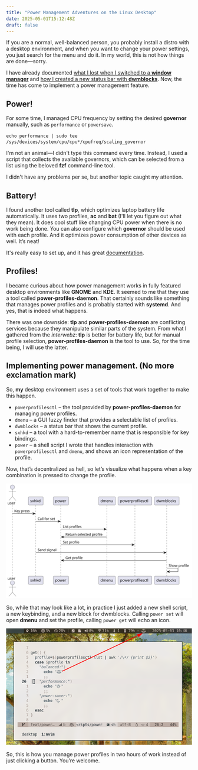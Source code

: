 ```yaml
---
title: "Power Management Adventures on the Linux Desktop"
date: 2025-05-01T15:12:48Z
draft: false
---
```


If you are a normal, well-balanced person, you probably install a distro with a desktop environment, and when you want to change your power settings, you just search for the menu and do it. In my world, this is not how things are done—sorry.

I have already documented [what I lost when I switched to a **window manager**](/posts/the-many-lessons-of-building-dwm/) and [how I created a new status bar with **dwmblocks**](/posts/replace-slstatus-with-dwmblocks-while-contemplating-performance/). Now, the time has come to implement a power management feature.

<!--more-->

## Power!

For some time, I managed CPU frequency by setting the desired **governor** manually, such as `performance` or `powersave`.

```shell
echo performance | sudo tee /sys/devices/system/cpu/cpu*/cpufreq/scaling_governor
```

I'm not an animal—I didn't type this command every time. Instead, I used a script that collects the available governors, which can be selected from a list using the beloved **fzf** command-line tool.

I didn't have any problems per se, but another topic caught my attention.

## Battery!

I found another tool called **tlp**, which optimizes laptop battery life automatically. It uses two profiles, **ac** and **bat** (I'll let you figure out what they mean). It does cool stuff like changing CPU power when there is no work being done. You can also configure which **governor** should be used with each profile. And it optimizes power consumption of other devices as well. It’s neat!

It's really easy to set up, and it has great [documentation](https://linrunner.de/tlp/index.html).

## Profiles!

I became curious about how power management works in fully featured desktop environments like **GNOME** and **KDE**. It seemed to me that they use a tool called **power-profiles-daemon**. That certainly sounds like something that manages power profiles and is probably started with **systemd**. And yes, that is indeed what happens.

There was one downside: **tlp** and **power-profiles-daemon** are conflicting services because they manipulate similar parts of the system. From what I gathered from the _interwebz_: **tlp** is better for battery life, but for manual profile selection, **power-profiles-daemon** is the tool to use. So, for the time being, I will use the latter.

## Implementing power management. (No more exclamation mark)

So, **my** desktop environment uses a set of tools that work together to make this happen.

- `powerprofilesctl` – the tool provided by **power-profiles-daemon** for managing power profiles.
- `dmenu` – a GUI fuzzy finder that provides a selectable list of profiles.
- `dwmblocks` – a status bar that shows the current profile.
- `sxhkd` – a tool with a hard-to-remember name that is responsible for key bindings.
- `power` – a shell script I wrote that handles interaction with `powerprofilesctl` and `dmenu`, and shows an icon representation of the profile.

Now, that’s decentralized as hell, so let’s visualize what happens when a key combination is pressed to change the profile.

![Power management sequence](sequence.svg)

So, while that may look like a lot, in practice I just added a new shell script, a new keybinding, and a new block for dwmblocks. Calling `power set` will open **dmenu** and set the profile, calling `power get` will echo an icon.

![Balance](balance.png)

So, this is how you manage power profiles in two hours of work instead of just clicking a button. You’re welcome.
